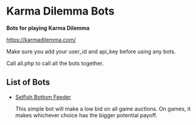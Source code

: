 <h1>Karma Dilemma Bots</h1>
<strong>Bots for playing Karma Dilemma</strong>

<a href="https://karmadilemma.com/">https://karmadilemma.com/</a>

<p>Make sure you add your user_id and api_key before using any bots.</p>

<p>Call all.php to call all the bots together.</p>

<h2>List of Bots</h2>
<ul>
	<li>
		<a href="https://github.com/goosehub/karma_dilemma_bots/blob/master/selfish_bottom_feeder.php">Selfish Bottom Feeder</a>
		<p>This simple bot will make a low bid on all game auctions. On games, it makes whichever choice has the bigger potential payoff.</p>
	</li>
</ul>